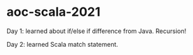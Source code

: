 # aoc-scala-2021

Day 1:  learned about if/else if difference from Java.  Recursion!

Day 2:  learned Scala match statement.  
